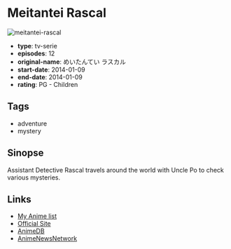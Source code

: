 # Meitantei Rascal

![meitantei-rascal](https://cdn.myanimelist.net/images/anime/5/56615.jpg)

-   **type**: tv-serie
-   **episodes**: 12
-   **original-name**: めいたんてい ラスカル
-   **start-date**: 2014-01-09
-   **end-date**: 2014-01-09
-   **rating**: PG - Children

## Tags

-   adventure
-   mystery

## Sinopse

Assistant Detective Rascal travels around the world with Uncle Po to check various mysteries.

## Links

-   [My Anime list](https://myanimelist.net/anime/21447/Meitantei_Rascal)
-   [Official Site](http://www.araiguma-rascal.com/meitantei/)
-   [AnimeDB](http://anidb.info/perl-bin/animedb.pl?show=anime&aid=10294)
-   [AnimeNewsNetwork](http://www.animenewsnetwork.com/encyclopedia/anime.php?id=15806)
